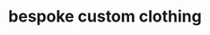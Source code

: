 ---
title: "bespoke custom clothing"
url: /colorado-springs/bespoke-custom-clothing/
shop: clothes
---